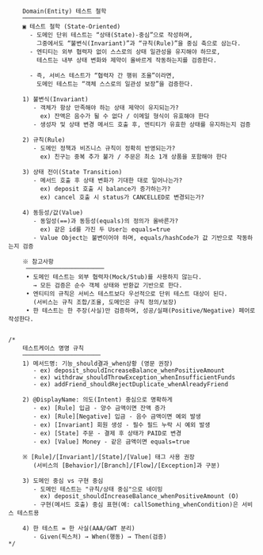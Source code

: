 
        Domain(Entity) 테스트 철학
        ──────────────────────
        ▣ 테스트 철학 (State-Oriented)
          - 도메인 단위 테스트는 “상태(State)-중심”으로 작성하며,
            그중에서도 “불변식(Invariant)”과 “규칙(Rule)”을 중심 축으로 삼는다.
          - 엔티티는 외부 협력자 없이 스스로의 상태 일관성을 유지해야 하므로,
            테스트는 내부 상태 변화와 제약이 올바르게 작동하는지를 검증한다.

          - 즉, 서비스 테스트가 “협력자 간 행위 조율”이라면,
            도메인 테스트는 “객체 스스로의 일관성 보장”을 검증한다.

        1) 불변식(Invariant)
           - 객체가 항상 만족해야 하는 상태 제약이 유지되는가?
             ex) 잔액은 음수가 될 수 없다 / 이메일 형식이 유효해야 한다
           - 생성자 및 상태 변경 메서드 호출 후, 엔티티가 유효한 상태를 유지하는지 검증

        2) 규칙(Rule)
           - 도메인 정책과 비즈니스 규칙이 정확히 반영되는가?
             ex) 친구는 중복 추가 불가 / 주문은 최소 1개 상품을 포함해야 한다

        3) 상태 전이(State Transition)
           - 메서드 호출 후 상태 변화가 기대한 대로 일어나는가?
             ex) deposit 호출 시 balance가 증가하는가?
             ex) cancel 호출 시 status가 CANCELLED로 변경되는가?

        4) 동등성/값(Value)
           - 동일성(==)과 동등성(equals)의 정의가 올바른가?
             ex) 같은 id를 가진 두 User는 equals=true
           - Value Object는 불변이어야 하며, equals/hashCode가 값 기반으로 작동하는지 검증

        ※ 참고사항
         ──────────────────────
         • 도메인 테스트는 외부 협력자(Mock/Stub)를 사용하지 않는다.
           → 모든 검증은 순수 객체 상태와 반환값 기반으로 한다.
         • 엔티티의 규칙은 서비스 테스트보다 우선적으로 단위 테스트 대상이 된다.
           (서비스는 규칙 조합/조율, 도메인은 규칙 정의/보장)
         • 한 테스트는 한 주장(사실)만 검증하며, 성공/실패(Positive/Negative) 페어로 작성한다.
   

    /*
        테스트케이스 명명 규칙
        ──────────────────────
        1) 메서드명: 기능_should결과_when상황 (영문 권장)
           - ex) deposit_shouldIncreaseBalance_whenPositiveAmount
           - ex) withdraw_shouldThrowException_whenInsufficientFunds
           - ex) addFriend_shouldRejectDuplicate_whenAlreadyFriend

        2) @DisplayName: 의도(Intent) 중심으로 명확하게
           - ex) [Rule] 입금 - 양수 금액이면 잔액 증가
           - ex) [Rule][Negative] 입금 - 음수 금액이면 예외 발생
           - ex) [Invariant] 회원 생성 - 필수 필드 누락 시 예외 발생
           - ex) [State] 주문 - 결제 후 상태가 PAID로 변경
           - ex) [Value] Money - 같은 금액이면 equals=true

        ※ [Rule]/[Invariant]/[State]/[Value] 태그 사용 권장
           (서비스의 [Behavior]/[Branch]/[Flow]/[Exception]과 구분)

        3) 도메인 중심 vs 구현 중심
           - 도메인 테스트는 "규칙/상태 중심"으로 네이밍
             ex) deposit_shouldIncreaseBalance_whenPositiveAmount (O)
           - 구현(메서드 호출) 중심 표현(예: callSomething_whenCondition)은 서비스 테스트용

        4) 한 테스트 = 한 사실(AAA/GWT 분리)
           - Given(픽스처) → When(행동) → Then(검증)
    */